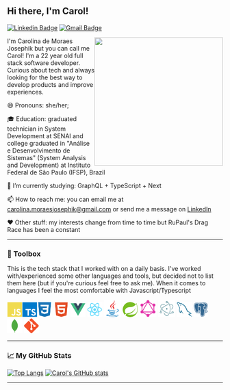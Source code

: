 ## Hi there, I'm Carol!

[![Linkedin Badge](https://img.shields.io/badge/-Carolina-blue?style=flat-square&logo=Linkedin&logoColor=white&link=https://www.linkedin.com/in/carolina-de-moraes-josephik/-a85263188/)](https://www.linkedin.com/in/carolina-de-moraes-josephik/-a85263188/) [![Gmail Badge](https://img.shields.io/badge/-carolina.moraesjosephik@gmail.com-c14438?style=flat-square&logo=Gmail&logoColor=white&link=mailto:carolina.moraesjosephik@gmail.com)](mailto:carolina.moraesjosephik@gmail.com)

<img src="https://user-images.githubusercontent.com/74038190/216656977-ef584e23-480a-4d1c-8c3f-7d045910ddc9.gif" width="300" height="300" align="right">

<p align="left">

I'm Carolina de Moraes Josephik but you can call me Carol! I'm a 22 year old full stack software developer.
Curious about tech and always looking for the best way to develop products and improve experiences.

😄 Pronouns: she/her;

🎓 Education: graduated technician in System Development at SENAI and college graduated in "Análise e Desenvolvimento de Sistemas" (System Analysis and Development) at Instituto Federal de São Paulo (IFSP), Brazil

🌱 I’m currently studying: GraphQL + TypeScript + Next

📫 How to reach me: you can email me at carolina.moraesjosephik@gmail.com or send me a message on [LinkedIn](https://www.linkedin.com/in/carolina-de-moraes-josephik/)

❤ Other stuff: my interests change from time to time but RuPaul's Drag Race has been a constant

---

### 🧰 Toolbox

This is the tech stack that I worked with on a daily basis. I've worked with/experienced some other languages and tools, but decided not to list them here (but if you're curious feel free to ask me). When it comes to languages I feel the most comfortable with Javascript/Typescript

<img src="https://github.com/devicons/devicon/blob/master/icons/javascript/javascript-plain.svg" alt="JavaScript Logo" width="35" height="35"/><img src="https://github.com/devicons/devicon/blob/master/icons/typescript/typescript-plain.svg" alt="JavaScript Logo" width="35" height="35"/><img src="https://github.com/devicons/devicon/blob/master/icons/css3/css3-plain.svg" alt="CSS Logo" width="35" height="35"/>
<img src="https://github.com/devicons/devicon/blob/master/icons/html5/html5-plain.svg" alt="HTML5 Logo" width="35" height="35"/>
<img src="https://github.com/devicons/devicon/blob/master/icons/vuejs/vuejs-original.svg" alt="Vue.js Logo" width="35" height="35"/>
<img src="https://github.com/devicons/devicon/blob/master/icons/react/react-original.svg" alt="React Logo" width="35" height="35"/>
<img src="https://github.com/devicons/devicon/blob/master/icons/java/java-original.svg" alt="Java Logo" width="40" height="40"/>
<img src="https://github.com/devicons/devicon/blob/master/icons/spring/spring-original.svg" alt="Vue.js Logo" width="35" height="35"/>
  <img src="https://github.com/devicons/devicon/blob/master/icons/graphql/graphql-plain.svg" alt="Java Logo" width="40" height="40"/>
<img src="https://github.com/devicons/devicon/blob/master/icons/electron/electron-original.svg" alt="Java Logo" width="40" height="40"/>
<img src="https://github.com/devicons/devicon/blob/master/icons/mysql/mysql-original.svg" alt="MySQL Logo" width="35" height="35"/>
<img src="https://github.com/devicons/devicon/blob/master/icons/postgresql/postgresql-plain.svg" alt="PostgresSQL Logo" width="35" height="35"/>
<img src="https://github.com/devicons/devicon/blob/master/icons/mongodb/mongodb-plain.svg" alt="MongoDB Logo" width="35" height="35"/>
<img src="https://github.com/devicons/devicon/blob/master/icons/git/git-plain.svg" alt="Git Logo" width="35" height="35"/>

---

### &#x1f4c8; My GitHub Stats

[![Top Langs](https://github-readme-stats-two-rho.vercel.app/api/top-langs/?username=CarolinaMoraes&hide=java,html,css&theme=radical)](https://github.com/anuraghazra/github-readme-stats) [![Carol's GitHub stats](https://github-readme-stats-two-rho.vercel.app/api?username=CarolinaMoraes&theme=radical)](https://github.com/anuraghazra/github-readme-stats)

---
